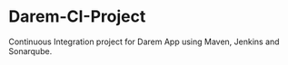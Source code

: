 # Darem-CI-Project
Continuous Integration project for Darem App using Maven, Jenkins and Sonarqube.
